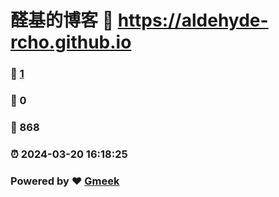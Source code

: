 # 醛基的博客 :link: https://aldehyde-rcho.github.io 
### :page_facing_up: [1](https://aldehyde-rcho.github.io/tag.html) 
### :speech_balloon: 0 
### :hibiscus: 868 
### :alarm_clock: 2024-03-20 16:18:25 
### Powered by :heart: [Gmeek](https://github.com/Meekdai/Gmeek)
